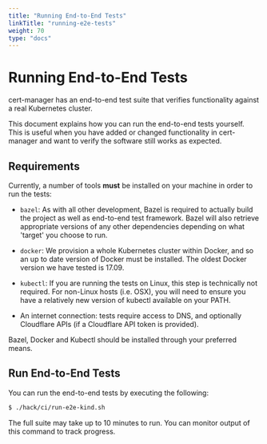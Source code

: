 ```yaml
---
title: "Running End-to-End Tests"
linkTitle: "running-e2e-tests"
weight: 70
type: "docs"
---
```


# Running End-to-End Tests

cert-manager has an end-to-end test suite that verifies functionality against a
real Kubernetes cluster.

This document explains how you can run the end-to-end tests yourself.  This is
useful when you have added or changed functionality in cert-manager and want to
verify the software still works as expected.

## Requirements

Currently, a number of tools **must** be installed on your machine in order to
run the tests:

- `bazel`: As with all other development, Bazel is required to actually build
  the project as well as end-to-end test framework. Bazel will also retrieve
  appropriate versions of any other dependencies depending on what 'target' you
  choose to run.

- `docker`: We provision a whole Kubernetes cluster within Docker, and so an up
  to date version of Docker must be installed. The oldest Docker version we have
  tested is 17.09.

- `kubectl`:  If you are running the tests on Linux, this step is technically
  not required. For non-Linux hosts (i.e. OSX), you will need to ensure you have
  a relatively new version of kubectl available on your PATH.

- An internet connection: tests require access to DNS, and optionally Cloudflare
  APIs (if a Cloudflare API token is provided).

Bazel, Docker and Kubectl should be installed through your preferred means.

## Run End-to-End Tests

You can run the end-to-end tests by executing the following:

```bash
$ ./hack/ci/run-e2e-kind.sh
```

The full suite may take up to 10 minutes to run.
You can monitor output of this command to track progress.
